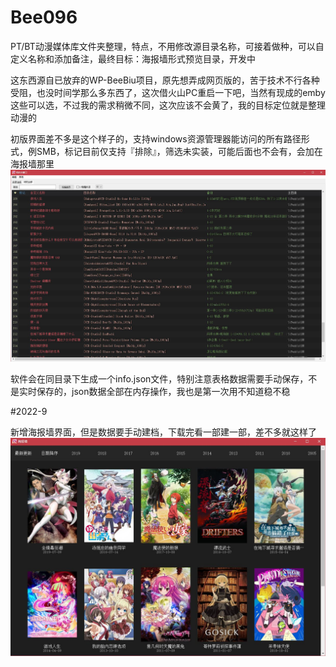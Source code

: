 # Bee096
PT/BT动漫媒体库文件夹整理，特点，不用修改源目录名称，可接着做种，可以自定义名称和添加备注，最终目标：海报墙形式预览目录，开发中

这东西源自已放弃的WP-BeeBiu项目，原先想弄成网页版的，苦于技术不行各种受阻，也没时间学那么多东西了，这次借火山PC重启一下吧，当然有现成的emby这些可以选，不过我的需求稍微不同，这次应该不会黄了，我的目标定位就是整理动漫的

初版界面差不多是这个样子的，支持windows资源管理器能访问的所有路径形式，例SMB，标记目前仅支持『排除』，筛选未实装，可能后面也不会有，会加在海报墙那里
![image](https://github.com/BeeBiu/Bee096/blob/main/%E6%BC%94%E7%A4%BA/%E7%95%8C%E9%9D%A2.png)

软件会在同目录下生成一个info.json文件，特别注意表格数据需要手动保存，不是实时保存的，json数据全部在内存操作，我也是第一次用不知道稳不稳

#2022-9

新增海报墙界面，但是数据要手动建档，下载完看一部建一部，差不多就这样了
![image](https://github.com/BeeBiu/Bee096/blob/main/%E6%BC%94%E7%A4%BA/%E6%B5%B7%E6%8A%A5%E5%A2%99.JPG)
